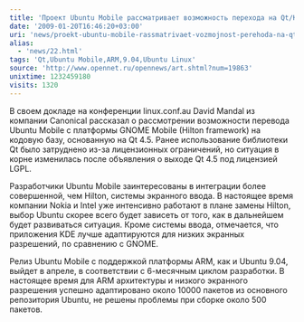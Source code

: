 ```yaml
---
title: 'Проект Ubuntu Mobile рассматривает возможность перехода на Qt/KDE'
date: '2009-01-20T16:46:20+03:00'
uri: 'news/proekt-ubuntu-mobile-rassmatrivaet-vozmojnost-perehoda-na-qt-kde'
alias: 
  - 'news/22.html'
tags: 'Qt,Ubuntu Mobile,ARM,9.04,Ubuntu Linux'
source: 'http://www.opennet.ru/opennews/art.shtml?num=19863'
unixtime: 1232459180
visits: 1320
---
```

В своем докладе на конференции linux.conf.au David Mandal из компании Canonical рассказал о рассмотрении возможности перевода Ubuntu Mobile с платформы GNOME Mobile (Hilton framework) на кодовую базу, основанную на Qt 4.5. Ранее использование библиотеки Qt было затруднено из-за лицензионных ограничений, но ситуация в корне изменилась после объявления о выходе Qt 4.5 под лицензией LGPL.

Разработчики Ubuntu Mobile заинтересованы в интеграции более совершенной, чем Hilton, системы экранного ввода. В настоящее время компании Nokia и Intel уже интенсивно работают в плане замены Hilton, выбор Ubuntu скорее всего будет зависеть от того, как в дальнейшем будет развиваться ситуация. Кроме системы ввода, отмечается, что приложения KDE лучше адаптируются для низких экранных разрешений, по сравнению с GNOME.

Релиз Ubuntu Mobile с поддержкой платформы ARM, как и Ubuntu 9.04, выйдет в апреле, в соответствии с 6-месячным циклом разработки. В настоящее время для ARM архитектуры и низкого экранного разрешения успешно адаптировано около 10000 пакетов из основного репозитория Ubuntu, не решены проблемы при сборке около 500 пакетов.
